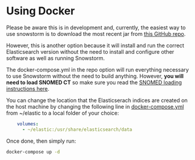 # Using Docker

Please be aware this is in development and, currently, the easiest way to use snowstorm is to download the most recent jar from [this GitHub repo](https://github.com/IHTSDO/snowstorm/releases).

However, this is another option because it will install and run the correct Elasticsearch version without the need to install and configure other software as well as running Snowstorm.

The docker-compose.yml in the repo option will run everything necessary to use Snowstorm without the need to build anything. However, **you will need to load SNOMED CT** so make sure you read the [SNOMED loading instructions here](loading-snomed.md).

You can change the location that the Elasticserach indices are created on the host machine by changing the following line in [docker-compose.yml](docker-compose.yml) from ~/elastic to a local folder of your choice:

```yml
    volumes:
      - ~/elastic:/usr/share/elasticsearch/data
```

Once done, then simply run:

```bash
docker-compose up -d
```